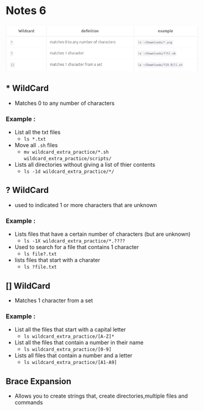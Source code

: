 # Notes 6


![wc table](wildcardtable.png) 

## * WildCard
  * Matches 0 to any number of characters 

### Example :
* List all the txt files 
     * `ls *.txt` 
* Move all `.sh` files 
    *  `mv wildcard_extra_practice/*.sh wildcard_extra_practice/scripts/`
* Lists all directories without giving a list of thier contents 
    * `ls -1d wildcard_extra_practice/*/`

## ? WildCard 
* used to indicated 1 or more characters that are unknown 
### Example :
  * Lists files that have a certain number of characters (but are unknown)
      * `ls -1X wildcard_extra_practice/*.????`
  * Used to search for a file that contains 1 character 
      * `ls file?.txt`
  * lists files that start with a charater
      * `ls ?file.txt`
## [] WildCard 

* Matches 1 character from a set 

### Example :
  * List all the files that start with a capital letter
    * `ls wildcard_extra_practice/[A-Z]*`
  * List all the files that contain a number in their name
    * `ls wildcard_extra_practice/[0-9]`
  * Lists all files that contain a number and a letter 
    * `ls wildcard_extra_practice/[A1-A9]`

##  Brace Expansion

* Allows you to create strings that, create directories,multiple files and commands 
